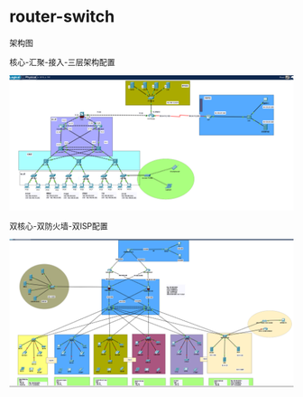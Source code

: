 # router-switch

架构图

核心-汇聚-接入-三层架构配置

![架构图](https://github.com/shunetwork/router-switch/raw/main/核心-汇聚-接入-三层架构配置/架构图/架构图.png)

双核心-双防火墙-双ISP配置

![架构图](https://raw.githubusercontent.com/shunetwork/router-switch/main/双核心-双防火墙-双ISP配置/架构图/架构.png)

